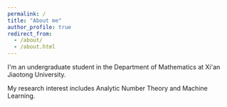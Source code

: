 ```yaml
---
permalink: /
title: "About me"
author_profile: true
redirect_from: 
  - /about/
  - /about.html
---
```


I'm an undergraduate student in the Department of Mathematics at Xi'an Jiaotong University.

My research interest includes Analytic Number Theory and Machine Learning. 
